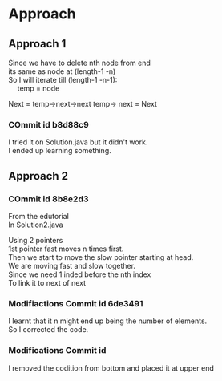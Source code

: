 # Approach

## Approach 1

Since we have to delete nth node from end  
its same as node at (length-1 -n)  
So I will iterate till (length-1 -n-1):  
&emsp; temp = node  

Next = temp->next->next
temp-> next = Next

### COmmit id b8d88c9

I tried it on Solution.java but it didn't work.  
I ended up learning something.  

## Approach 2

### COmmit id 8b8e2d3

From the edutorial  
In Solution2.java  

Using 2 pointers  
1st pointer fast moves n times first.  
Then we start to move the slow pointer starting at head.  
We are moving fast and slow together.  
Since we need 1 inded before the nth index  
To link it to next of next  

### Modifiactions Commit id 6de3491

I learnt that it n might end up being the number of elements.  
So I corrected the code.  

### Modifications Commit id 

I removed the codition from bottom and placed it at upper end  
